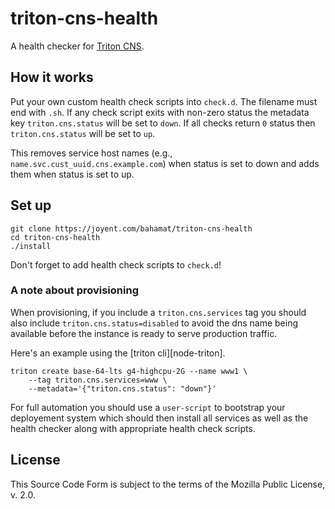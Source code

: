 # triton-cns-health

A health checker for [Triton CNS][triton-cns].

[triton-cns]: https://docs.joyent.com/public-cloud/network/cns

## How it works

Put your own custom health check scripts into `check.d`. The filename must
end with `.sh`. If any check script exits with non-zero status the metadata
key `triton.cns.status` will be set to `down`. If all checks return `0` status
then `triton.cns.status` will be set to `up`.

This removes service host names (e.g., `name.svc.cust_uuid.cns.example.com`)
when status is set to down and adds them when status is set to up.

## Set up

    git clone https://joyent.com/bahamat/triton-cns-health
    cd triton-cns-health
    ./install

Don't forget to add health check scripts to `check.d`!

### A note about provisioning

When provisioning, if you include a `triton.cns.services` tag you should also
include `triton.cns.status=disabled` to avoid the dns name being available
before the instance is ready to serve production traffic.

Here's an example using the [triton cli][node-triton].

    triton create base-64-lts g4-highcpu-2G --name www1 \
        --tag triton.cns.services=www \
        --metadata='{"triton.cns.status": "down"}'

For full automation you should use a `user-script` to bootstrap your
deployement system which should then install all services as well as the
health checker along with appropriate health check scripts.

## License

This Source Code Form is subject to the terms of the Mozilla Public
License, v. 2.0.
